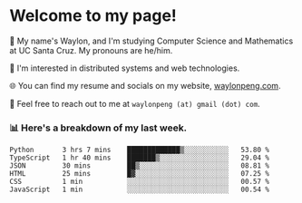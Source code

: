 # Welcome to my page! 

👋 My name's Waylon, and I'm studying Computer Science and Mathematics at UC Santa Cruz. My pronouns are he/him. 

💭 I'm interested in distributed systems and web technologies.

🌐 You can find my resume and socials on my website, [waylonpeng.com](https://www.waylonpeng.com).

📧 Feel free to reach out to me at `waylonpeng (at) gmail (dot) com`.

### 📊 Here's a breakdown of my last week.

<!--START_SECTION:waka-->

```text
Python       3 hrs 7 mins    █████████████▒░░░░░░░░░░░   53.80 %
TypeScript   1 hr 40 mins    ███████▒░░░░░░░░░░░░░░░░░   29.04 %
JSON         30 mins         ██▒░░░░░░░░░░░░░░░░░░░░░░   08.81 %
HTML         25 mins         █▓░░░░░░░░░░░░░░░░░░░░░░░   07.25 %
CSS          1 min           ░░░░░░░░░░░░░░░░░░░░░░░░░   00.57 %
JavaScript   1 min           ░░░░░░░░░░░░░░░░░░░░░░░░░   00.54 %
```

<!--END_SECTION:waka-->

